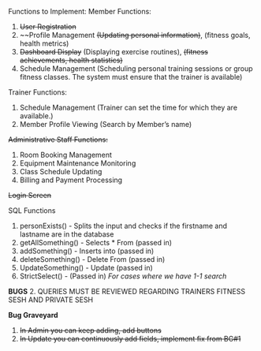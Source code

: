 
Functions to Implement:
Member Functions:
1. ~~User Registration~~
2. ~~Profile Management ~~(Updating personal information)~~, (fitness goals, health metrics)
3. ~~Dashboard Display~~ (Displaying exercise routines),  ~~(fitness achievements, health statistics)~~
4. Schedule Management (Scheduling personal training sessions or group fitness classes. The system
must ensure that the trainer is available)

Trainer Functions:
1. Schedule Management (Trainer can set the time for which they are available.)
2. Member Profile Viewing (Search by Member’s name)

~~Administrative Staff Functions:~~
1. Room Booking Management
2. Equipment Maintenance Monitoring
3. Class Schedule Updating
4. Billing and Payment Processing 

~~Login Screen~~

SQL Functions
1. personExists() - Splits the input and checks if the firstname and lastname are in the database
2. getAllSomething() - Selects * From (passed in)
3. addSomething() - Inserts into (passed in)
4. deleteSomething() - Delete From (passed in)
5. UpdateSomething() - Update (passed in)
6. StrictSelect() - (Passed in) *For cases where we have 1-1 search*


**BUGS**
2. QUERIES MUST BE REVIEWED REGARDING TRAINERS FITNESS SESH AND PRIVATE SESH


**Bug Graveyard**
1. ~~In Admin you can keep adding, add buttons~~
2. ~~In Update you can continuously add fields, implement fix from BG#1~~
